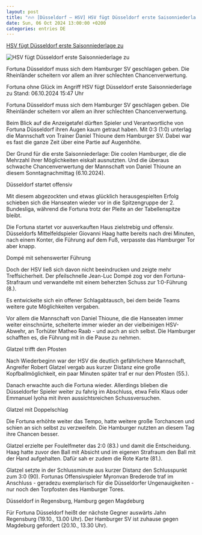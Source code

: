 ```yaml
---
layout: post
title: "🔥🔥 [Düsseldorf – HSV] HSV fügt Düsseldorf erste Saisonniederlage zu"
date: Sun, 06 Oct 2024 13:00:00 +0200
categories: entries DE
---
```

[HSV fügt Düsseldorf erste Saisonniederlage zu](https://www.sportschau.de/fussball/bundesliga2/hsv-fuegt-duesseldorf-erste-saisonniederlage-zu,zweite-bundesliga-f95-hsv-100.html)

![HSV fügt Düsseldorf erste Saisonniederlage zu](https://images.sportschau.de/image/eef53b7f-1e04-4e44-87d3-af94ef0ec2fa/AAABkmH3Nkw/AAABkZLhkrw/16x9-1280/hsv-jubel-160.jpg)

Fortuna Düsseldorf muss sich dem Hamburger SV geschlagen geben. Die Rheinländer scheitern vor allem an ihrer schlechten Chancenverwertung.

Fortuna ohne Glück im Angriff HSV fügt Düsseldorf erste Saisonniederlage zu Stand: 06.10.2024 15:47 Uhr

Fortuna Düsseldorf muss sich dem Hamburger SV geschlagen geben. Die Rheinländer scheitern vor allem an ihrer schlechten Chancenverwertung.

Beim Blick auf die Anzeigetafel dürften Spieler und Verantwortliche von Fortuna Düsseldorf ihren Augen kaum getraut haben. Mit 0:3 (1:0) unterlag die Mannschaft von Trainer Daniel Thioune dem Hamburger SV. Dabei war es fast die ganze Zeit über eine Partie auf Augenhöhe.

Der Grund für die erste Saisonniederlage: Die coolen Hamburger, die die Mehrzahl ihrer Möglichkeiten eiskalt ausnutzten. Und die überaus schwache Chancenverwertung der Mannschaft von Daniel Thioune an diesem Sonntagnachmittag (6.10.2024).

Düsseldorf startet offensiv

Mit diesem abgezockten und etwas glücklich herausgespielten Erfolg schieben sich die Hanseaten wieder vor in die Spitzengruppe der 2. Bundesliga, während die Fortuna trotz der Pleite an der Tabellenspitze bleibt.

Die Fortuna startet vor ausverkauften Haus zielstrebig und offensiv. Düsseldorfs Mittelfeldspieler Giovanni Haag hatte bereits nach drei Minuten, nach einem Konter, die Führung auf dem Fuß, verpasste das Hamburger Tor aber knapp.

Dompé mit sehenswerter Führung

Doch der HSV ließ sich davon nicht beeindrucken und zeigte mehr Treffsicherheit. Der pfeilschnelle Jean-Luc Dompé zog vor den Fortuna-Strafraum und verwandelte mit einem beherzten Schuss zur 1:0-Führung (8.).

Es entwickelte sich ein offener Schlagabtausch, bei dem beide Teams weitere gute Möglichkeiten vergaben.

Vor allem die Mannschaft von Daniel Thioune, die die Hanseaten immer weiter einschnürte, scheiterte immer wieder an der vielbeinigen HSV-Abwehr, an Torhüter Matheo Raab - und auch an sich selbst. Die Hamburger schafften es, die Führung mit in die Pause zu nehmen.

Glatzel trifft den Pfosten

Nach Wiederbeginn war der HSV die deutlich gefährlichere Mannschaft, Angreifer Robert Glatzel vergab aus kurzer Distanz eine große Kopfballmöglichkeit, ein paar Minuten später traf er nur den Pfosten (55.).

Danach erwachte auch die Fortuna wieder. Allerdings blieben die Düsseldorfer Spieler weiter zu fahrig im Abschluss, etwa Felix Klaus oder Emmanuel Iyoha mit ihren aussichtsreichen Schussversuchen.

Glatzel mit Doppelschlag

Die Fortuna erhöhte weiter das Tempo, hatte weitere große Torchancen und schien an sich selbst zu verzweifeln. Die Hamburger nutzten an diesem Tag ihre Chancen besser.

Glatzel erzielte per Foulelfmeter das 2:0 (83.) und damit die Entscheidung. Haag hatte zuvor den Ball mit Absicht und im eigenen Strafraum den Ball mit der Hand aufgehalten. Dafür sah er zudem die Rote Karte (81.).

Glatzel setzte in der Schlussminute aus kurzer Distanz den Schlusspunkt zum 3:0 (90). Fortunas Offensivspieler Myronvan Brederode traf im Anschluss - geradezu exemplarisch für die Düsseldorfer Ungenauigkeiten - nur noch den Torpfosten des Hamburger Tores.

Düsseldorf in Regensburg, Hamburg gegen Magdeburg

Für Fortuna Düsseldorf heißt der nächste Gegner auswärts Jahn Regensburg (19.10., 13.00 Uhr). Der Hamburger SV ist zuhause gegen Magdeburg gefordert (20.10., 13.30 Uhr).

